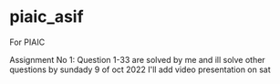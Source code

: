 # piaic_asif
For PIAIC

Assignment No 1: Question 1-33 are solved by me and ill solve other questions by sundady 9 of oct 2022
I'll add video presentation on sat  
